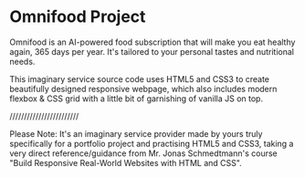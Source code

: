 # Omnifood Project

Omnifood is an AI-powered food subscription that will make you eat healthy again, 365 days per year. It's tailored to your personal tastes and nutritional needs.

This imaginary service source code uses HTML5 and CSS3 to create beautifully designed responsive webpage, which also includes modern flexbox & CSS grid with a little bit of garnishing of vanilla JS on top.

////////////////////////

Please Note:
It's an imaginary service provider made by yours truly specifically for a portfolio project and practising HTML5 and CSS3, taking a very direct reference/guidance from Mr. Jonas Schmedtmann's course "Build Responsive Real-World Websites with HTML and CSS".

